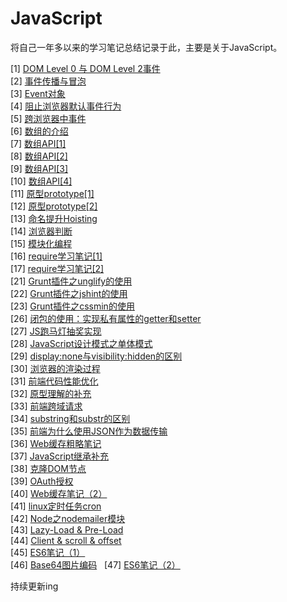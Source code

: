 # JavaScript
将自己一年多以来的学习笔记总结记录于此，主要是关于JavaScript。

[1]  [DOM Level 0 与 DOM Level 2事件](https://github.com/ScholatLouis/JavaScript/blob/master/%5B1%5DDOM%20Level%200%20%E4%B8%8E%20DOM%20Level%202%E4%BA%8B%E4%BB%B6.md)   
[2]  [事件传播与冒泡](https://github.com/ScholatLouis/JavaScript/blob/master/%5B2%5D%E4%BA%8B%E4%BB%B6%E4%BC%A0%E6%92%AD%E4%B8%8E%E5%86%92%E6%B3%A1.md)   
[3]  [Event对象](https://github.com/ScholatLouis/JavaScript/blob/master/%5B3%5DEvent%E5%AF%B9%E8%B1%A1.md)  
[4]  [阻止浏览器默认事件行为](https://github.com/ScholatLouis/JavaScript/blob/master/%5B4%5D%E9%98%BB%E6%AD%A2%E6%B5%8F%E8%A7%88%E5%99%A8%E9%BB%98%E8%AE%A4%E4%BA%8B%E4%BB%B6%E8%A1%8C%E4%B8%BA.md)  
[5]  [跨浏览器中事件](https://github.com/ScholatLouis/JavaScript/blob/master/%5B5%5D%E8%B7%A8%E6%B5%8F%E8%A7%88%E5%99%A8%E4%B8%AD%E7%9A%84%E4%BA%8B%E4%BB%B6.md)    
[6]  [数组的介绍](https://github.com/ScholatLouis/JavaScript/blob/master/%5B1%5D%E6%95%B0%E7%BB%84%E7%9A%84%E4%BB%8B%E7%BB%8D.md)  
[7]  [数组API[1]](https://github.com/ScholatLouis/JavaScript/blob/master/%5B2%5D%E6%95%B0%E7%BB%84API%5B1%5D.md)  
[8]  [数组API[2]](https://github.com/ScholatLouis/JavaScript/blob/master/%5B2%5D%E6%95%B0%E7%BB%84API%5B2%5D.md)  
[9]  [数组API[3]](https://github.com/ScholatLouis/JavaScript/blob/master/%5B4%5D%E6%95%B0%E7%BB%84API%5B3%5D.md)  
[10] [数组API[4]](https://github.com/ScholatLouis/JavaScript/blob/master/%5B5%5D%E6%95%B0%E7%BB%84API%5B4%5D.md)    
[11] [原型prototype[1]](https://github.com/ScholatLouis/JavaScript/blob/master/%E5%8E%9F%E5%9E%8BPrototype%5B1%5D.md)  
[12] [原型prototype[2]](https://github.com/ScholatLouis/JavaScript/blob/master/%E5%8E%9F%E5%9E%8Bprototype%5B2%5D.md)  
[13] [命名提升Hoisting](https://github.com/ScholatLouis/JavaScript/blob/master/%E5%91%BD%E5%90%8D%E6%8F%90%E5%8D%87Hoisting.md)  
[14] [浏览器判断](https://github.com/ScholatLouis/JavaScript/blob/master/%E6%B5%8F%E8%A7%88%E5%99%A8%E5%88%A4%E6%96%AD.md)  
[15] [模块化编程](https://github.com/ScholatLouis/JavaScript/blob/master/%E6%A8%A1%E5%9D%97%E5%8C%96%E7%BC%96%E7%A8%8B.md)  
[16] [require学习笔记[1]](https://github.com/ScholatLouis/JavaScript/blob/master/require%E5%AD%A6%E4%B9%A0%E7%AC%94%E8%AE%B0%5B1%5D.md)  
[17] [require学习笔记[2]](https://github.com/ScholatLouis/JavaScript/blob/master/require%E5%AD%A6%E4%B9%A0%E7%AC%94%E8%AE%B0%5B2%5D.md)  
[21] [Grunt插件之unglify的使用](https://github.com/ScholatLouis/JavaScript/blob/master/Grunt%E4%B9%8Buglify%E6%8F%92%E4%BB%B6%E7%9A%84%E4%BD%BF%E7%94%A8.md)  
[22] [Grunt插件之jshint的使用](https://github.com/ScholatLouis/JavaScript/blob/master/Grunt%E4%B9%8Bjshint%E6%8F%92%E4%BB%B6%E7%9A%84%E4%BD%BF%E7%94%A8.md)  
[23] [Grunt插件之cssmin的使用](https://github.com/ScholatLouis/JavaScript/blob/master/Grunt%E6%8F%92%E4%BB%B6%E4%B9%8Bcssmin%E7%9A%84%E4%BD%BF%E7%94%A8.md)   
[26] [闭包的使用：实现私有属性的getter和setter](https://github.com/ScholatLouis/JavaScript/blob/master/%E9%97%AD%E5%8C%85%E7%9A%84%E4%BD%BF%E7%94%A8%EF%BC%9A%E5%AE%9E%E7%8E%B0%E7%A7%81%E6%9C%89%E5%B1%9E%E6%80%A7%E7%9A%84getter%E5%92%8Csetter.md)  
[27] [JS跑马灯抽奖实现](https://github.com/ScholatLouis/JavaScript/blob/master/JS%E8%B7%91%E9%A9%AC%E7%81%AF%E6%8A%BD%E5%A5%96%E5%AE%9E%E7%8E%B0.md)  
[28] [JavaScript设计模式之单体模式](https://github.com/ScholatLouis/JavaScript/blob/master/JavaScript%E8%AE%BE%E8%AE%A1%E6%A8%A1%E5%BC%8F%E4%B9%8B%E5%8D%95%E4%BD%93%E6%A8%A1%E5%BC%8F.md)  
[29] [display:none与visibility:hidden的区别](https://github.com/ScholatLouis/JavaScript/blob/master/display:none%E4%B8%8Evisibility:hidden%E7%9A%84%E5%8C%BA%E5%88%AB.md)  
[30] [浏览器的渲染过程](https://github.com/ScholatLouis/JavaScript/blob/master/%E6%B5%8F%E8%A7%88%E5%99%A8%E7%9A%84%E6%B8%B2%E6%9F%93%E8%BF%87%E7%A8%8B.md)  
[31] [前端代码性能优化](https://github.com/ScholatLouis/JavaScript/blob/master/%E5%89%8D%E7%AB%AF%E4%BB%A3%E7%A0%81%E6%80%A7%E8%83%BD%E4%BC%98%E5%8C%96.md)  
[32] [原型理解的补充](https://github.com/ScholatLouis/JavaScript/blob/master/%E5%8E%9F%E5%9E%8B%E7%90%86%E8%A7%A3%E7%9A%84%E8%A1%A5%E5%85%85.md)  
[33] [前端跨域请求](https://github.com/ScholatLouis/JavaScript/blob/master/%E5%89%8D%E7%AB%AF%E8%B7%A8%E5%9F%9F%E8%AF%B7%E6%B1%82.md)  
[34] [substring和substr的区别](https://github.com/ScholatLouis/JavaScript/blob/master/substring%E5%92%8Csubstr%E7%9A%84%E5%8C%BA%E5%88%AB.md)  
[35] [前端为什么使用JSON作为数据传输](https://github.com/ScholatLouis/JavaScript/blob/master/%E5%89%8D%E7%AB%AF%E4%B8%BA%E4%BB%80%E4%B9%88%E4%BD%BF%E7%94%A8JSON%E4%BD%9C%E4%B8%BA%E6%95%B0%E6%8D%AE%E4%BC%A0%E8%BE%93.md)  
[36] [Web缓存粗略笔记](https://github.com/ScholatLouis/JavaScript/blob/master/Web%E7%BC%93%E5%AD%98%E7%B2%97%E7%95%A5%E7%AC%94%E8%AE%B0.md)  
[37] [JavaScript继承补充](https://github.com/ScholatLouis/JavaScript/blob/master/JavaScript%E7%BB%A7%E6%89%BF%E8%A1%A5%E5%85%85.md)  
[38] [克隆DOM节点](https://github.com/ScholatLouis/JavaScript/blob/master/%E5%85%8B%E9%9A%86DOM%E8%8A%82%E7%82%B9.md)  
[39] [OAuth授权](https://github.com/ScholatLouis/JavaScript/blob/master/OAuth%E5%8E%9F%E7%90%86.md)  
[40] [Web缓存笔记（2）](https://github.com/ScholatLouis/JavaScript/blob/master/Web%E7%BC%93%E5%AD%98%E7%AC%94%E8%AE%B0%EF%BC%882%EF%BC%89.md)    
[41] [linux定时任务cron]()    
[42] [Node之nodemailer模块]()    
[43] [Lazy-Load & Pre-Load](https://github.com/ScholatLouis/JavaScript/blob/master/Lazy-Load%20%26%20Pre-Load.mdown)    
[44] [Client & scroll & offset](https://github.com/ScholatLouis/JavaScript/blob/master/client%20%26%20scroll%20%26%20offset.mdown)   
[45] [ES6笔记（1）](https://github.com/ScholatLouis/JavaScript/blob/master/ES6%E7%AC%94%E8%AE%B0%EF%BC%881%EF%BC%89.mdown)      
[46] [Base64图片编码](https://github.com/ScholatLouis/JavaScript/blob/master/Base64%E5%9B%BE%E7%89%87%E7%BC%96%E7%A0%81.mdown)   
[47] [ES6笔记（2）](https://github.com/ScholatLouis/JavaScript/edit/master/ES6%E7%AC%94%E8%AE%B0%EF%BC%882%EF%BC%89.mdown)    

持续更新ing
